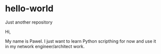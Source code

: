 # hello-world
Just another repository

Hi,

My name is Pawel. I just want to learn Python scripthing for now and use it in my network engineer/architect work.


